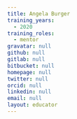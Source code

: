 ```yaml
---
title: Angela Burger
training_years:
  - 2020
training_roles:
  - mentor
gravatar: null
github: null
gitlab: null
bitbucket: null
homepage: null
twitter: null
orcid: null
linkedin: null
email: null
layout: educator
---
```

